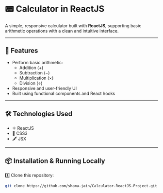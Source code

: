# 📟 Calculator in ReactJS

A simple, responsive calculator built with **ReactJS**, supporting basic arithmetic operations with a clean and intuitive interface.

---

## 🚀 Features
- Perform basic arithmetic:
  - Addition (+)
  - Subtraction (−)
  - Multiplication (×)
  - Division (÷)
- Responsive and user-friendly UI
- Built using functional components and React hooks

---

## 🛠️ Technologies Used
- ⚛️ ReactJS
- 🎨 CSS3
- 🖋️ JSX

---

## 📦 Installation & Running Locally

1️⃣ Clone this repository:
```bash
git clone https://github.com/shama-jain/Calculator-ReactJS-Project.git
